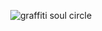 <p align="center">
  <img
    src="https://user-images.githubusercontent.com/85039141/153828271-c407b301-9dc9-4dfb-9008-2365dfdc967f.png"
    alt="graffiti soul circle"
    title="graffiti soul circle"
  />
</p>
